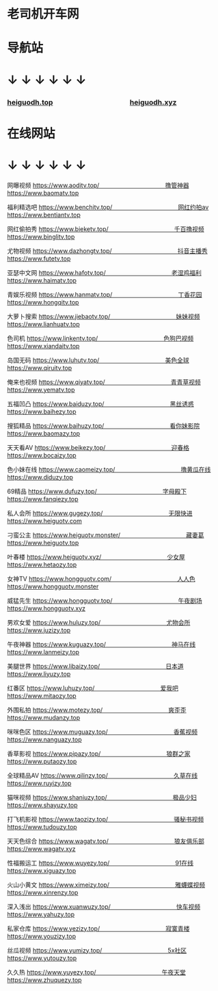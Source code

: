 # 老司机开车网

# 导航站

# ↓ ↓ ↓ ↓ ↓ ↓ 

### [heiguodh.top](https://www.heiguodh.top)　　　　　　　　　　　[heiguodh.xyz](https://www.heiguodh.xyz)

# 在线网站

# ↓ ↓ ↓ ↓ ↓ ↓ 


网曝视频 https://www.aoditv.top/　　　　　　　　　　　撸管神器 https://www.baomatv.top

福利精选吧 https://www.benchitv.top/　　　　　　　　　　　网红约拍av https://www.bentiantv.top

网红偷拍秀 https://www.bieketv.top/　　　　　　　　　　　千百撸视频 https://www.binglitv.top

尤物视频 https://www.dazhongtv.top/　　　　　　　　　　　抖音主播秀 https://www.futetv.top

亚瑟中文网 https://www.hafotv.top/　　　　　　　　　　　老湿鸡福利 https://www.haimatv.top

青娱乐视频 https://www.hanmatv.top/　　　　　　　　　　　丁香花园 https://www.hongqitv.top

大萝卜搜索 https://www.jiebaotv.top/　　　　　　　　　　　妹妹视频 https://www.lianhuatv.top

色司机 https://www.linkentv.top/　　　　　　　　　　　色狗巴视频 https://www.xiandaitv.top

岛国无码 https://www.luhutv.top/　　　　　　　　　　　美色全球 https://www.qiruitv.top

俺来也视频 https://www.qiyatv.top/　　　　　　　　　　　青青草视频 https://www.yematv.top

五福凹凸 https://www.baiduzy.top/　　　　　　　　　　　黑丝诱惑 https://www.baihezy.top

搜狐精品 https://www.baihuzy.top/　　　　　　　　　　　看你妹影院 https://www.baomazy.top

天天看AV https://www.beikezy.top/　　　　　　　　　　　迎春格 https://www.bocaizy.top

色小妹在线 https://www.caomeizy.top/　　　　　　　　　　　撸黄瓜在线 https://www.diduzy.top

69精品 https://www.dufuzy.top/　　　　　　　　　　　字母殿下 https://www.fanqiezy.top

私人会所 https://www.gugezy.top/　　　　　　　　　　　无限快进 https://www.heiguotv.com

刁蛮公主 https://www.heiguotv.monster/　　　　　　　　　　　藏妻葛 https://www.heiguotv.top

叶春楼 https://www.heiguotv.xyz/　　　　　　　　　　　少女屋 https://www.hetaozy.top

女神TV https://www.hongguotv.com/　　　　　　　　　　　人人色 https://www.hongguotv.monster

威猛先生 https://www.hongguotv.top/　　　　　　　　　　　午夜剧场 https://www.hongguotv.xyz

男欢女爱 https://www.huluzy.top/　　　　　　　　　　　尤物会所 https://www.juzizy.top

午夜神器 https://www.kuguazy.top/　　　　　　　　　　　神马在线 https://www.lanmeizy.top

美腿世界 https://www.libaizy.top/　　　　　　　　　　　日本道 https://www.liyuzy.top

红番区 https://www.luhuzy.top/　　　　　　　　　　　爱我吧 https://www.mitaozy.top

外围私拍 https://www.motezy.top/　　　　　　　　　　　爽歪歪 https://www.mudanzy.top

咪咪色区 https://www.muguazy.top/　　　　　　　　　　　香蕉视频 https://www.nanguazy.top

香草影视 https://www.pipazy.top/　　　　　　　　　　　狼群之家 https://www.putaozy.top

全球精品AV https://www.qilinzy.top/　　　　　　　　　　　久草在线 https://www.ruyizy.top

猫咪视频 https://www.shaniuzy.top/　　　　　　　　　　　极品少妇 https://www.shayuzy.top

打飞机影视 https://www.taozizy.top/　　　　　　　　　　　骚秘书视频 https://www.tudouzy.top

天天色综合 https://www.wagatv.top/　　　　　　　　　　　狼友俱乐部 https://www.wagatv.xyz

性福搬运工 https://www.wuyezy.top/　　　　　　　　　　　91在线 https://www.xiguazy.top

火山小黄文 https://www.ximeizy.top/　　　　　　　　　　　雅蠛蝶视频 https://www.xinrenzy.top

深入浅出 https://www.xuanwuzy.top/　　　　　　　　　　　快车视频 https://www.yahuzy.top

私家仓库 https://www.yezizy.top/　　　　　　　　　　　寂寞青楼 https://www.youzizy.top

丝瓜视频 https://www.yumizy.top/　　　　　　　　　　　5x社区 https://www.yutouzy.top

久久热 https://www.yuyezy.top/　　　　　　　　　　　午夜天堂 https://www.zhuquezy.top
